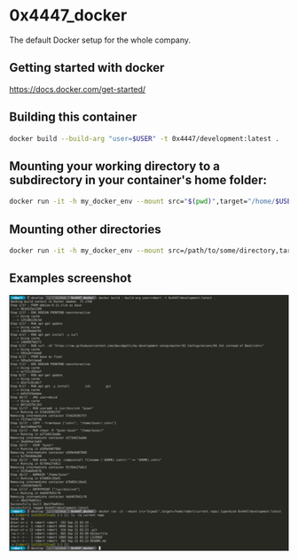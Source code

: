 # 0x4447_docker
The default Docker setup for the whole company.

## Getting started with docker

https://docs.docker.com/get-started/

## Building this container

``` sh
docker build --build-arg "user=$USER" -t 0x4447/development:latest .
```

## Mounting your working directory to a subdirectory in your container's home folder:

``` sh
docker run -it -h my_docker_env --mount src="$(pwd)",target="/home/$USER/workdir/",type=bind 0x4447/development:latest
```

## Mounting other directories

``` sh
docker run -it -h my_docker_env --mount src=/path/to/some/directory,target="/home/$USER/workdir/",type=bind 0x4447/development:latest
```

## Examples screenshot

![Example](/images/Screen_Shot_2019-09-20_at_10.28.03_PM.png)
